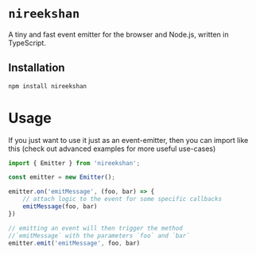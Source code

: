 # `nireekshan`

A tiny and fast event emitter for the browser and Node.js, written in TypeScript.

## Installation

```bash
npm install nireekshan
```

# Usage

If you just want to use it just as an event-emitter, then you can import like this (check out advanced examples for more useful use-cases)

```ts
import { Emitter } from 'nireekshan';

const emitter = new Emitter();

emitter.on('emitMessage', (foo, bar) => {
    // attach logic to the event for some specific callbacks
    emitMessage(foo, bar)
})

// emitting an event will then trigger the method 
//`emitMessage` with the parameters `foo` and `bar`
emitter.emit('emitMessage', foo, bar)
```


